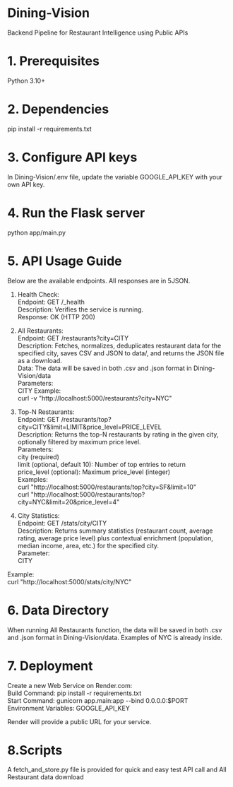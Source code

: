 # Dining-Vision
Backend Pipeline for Restaurant Intelligence using Public APIs

# 1. Prerequisites  
Python 3.10+

# 2. Dependencies
pip install -r requirements.txt

# 3. Configure API keys
In Dining-Vision/.env file, update the variable GOOGLE_API_KEY with your own API key.

# 4. Run the Flask server
python app/main.py

# 5. API Usage Guide
Below are the available endpoints. All responses are in 5JSON.

1) Health Check:  
Endpoint: GET /_health  
Description: Verifies the service is running.  
Response: OK (HTTP 200)  

3) All Restaurants:  
Endpoint: GET /restaurants?city=CITY  
Description: Fetches, normalizes, deduplicates restaurant data for the specified city, saves CSV and JSON to data/, and returns the JSON file as a download.  
Data: The data will be saved in both .csv and .json format in Dining-Vision/data  
Parameters:  
CITY 
Example:  
curl -v "http://localhost:5000/restaurants?city=NYC"  

3) Top-N Restaurants:  
Endpoint: GET /restaurants/top?city=CITY&limit=LIMIT&price_level=PRICE_LEVEL  
Description: Returns the top-N restaurants by rating in the given city, optionally filtered by maximum price level.  
Parameters:  
city (required)  
limit (optional, default 10): Number of top entries to return  
price_level (optional): Maximum price_level (integer)  
Examples:  
curl "http://localhost:5000/restaurants/top?city=SF&limit=10"  
curl "http://localhost:5000/restaurants/top?city=NYC&limit=20&price_level=4"  
  
4) City Statistics:   
Endpoint: GET /stats/city/CITY  
Description: Returns summary statistics (restaurant count, average rating, average price level) plus contextual enrichment (population, median income, area, etc.) for the specified city.  
Parameter:  
CITY  

Example:  
curl "http://localhost:5000/stats/city/NYC"  
  
# 6. Data Directory
When running All Restaurants function, the data will be saved in both .csv and .json format in Dining-Vision/data. Examples of NYC is already inside.

# 7. Deployment
Create a new Web Service on Render.com:  
Build Command: pip install -r requirements.txt  
Start Command: gunicorn app.main:app --bind 0.0.0.0:$PORT  
Environment Variables: GOOGLE_API_KEY  
  
Render will provide a public URL for your service.  

# 8.Scripts
A fetch_and_store.py file is provided for quick and easy test API call and All Restaurant data download
